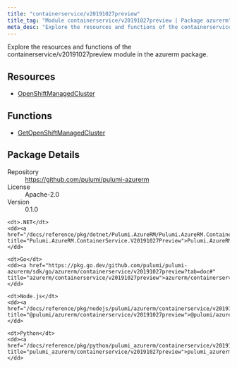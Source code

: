 ```yaml
---
title: "containerservice/v20191027preview"
title_tag: "Module containerservice/v20191027preview | Package azurerm"
meta_desc: "Explore the resources and functions of the containerservice/v20191027preview module in the azurerm package."
---
```


<!-- WARNING: this file was generated by Pulumi Docs Generator. -->
<!-- Do not edit by hand unless you're certain you know what you are doing! -->

Explore the resources and functions of the containerservice/v20191027preview module in the azurerm package.

<h2 id="resources">Resources</h2>
<ul class="api">
    <li><a href="openshiftmanagedcluster" title="OpenShiftManagedCluster"><span class="symbol resource"></span>OpenShiftManagedCluster</a></li>
</ul>

<h2 id="functions">Functions</h2>
<ul class="api">
    <li><a href="getopenshiftmanagedcluster" title="GetOpenShiftManagedCluster"><span class="symbol function"></span>GetOpenShiftManagedCluster</a></li>
</ul>

<h2 id="package-details">Package Details</h2>
<dl class="package-details">
	<dt>Repository</dt>
	<dd><a href="https://github.com/pulumi/pulumi-azurerm">https://github.com/pulumi/pulumi-azurerm</a></dd>
	<dt>License</dt>
	<dd>Apache-2.0</dd>
	<dt>Version</dt>
	<dd>0.1.0</dd>
</dl>



<dl class="tabular">

    <dt>.NET</dt>
    <dd><a href="/docs/reference/pkg/dotnet/Pulumi.AzureRM/Pulumi.AzureRM.ContainerService.V20191027Preview.html" title="Pulumi.AzureRM.ContainerService.V20191027Preview">Pulumi.AzureRM.ContainerService.V20191027Preview</a></dd>

    <dt>Go</dt>
    <dd><a href="https://pkg.go.dev/github.com/pulumi/pulumi-azurerm/sdk/go/azurerm/containerservice/v20191027preview?tab=doc#" title="azurerm/containerservice/v20191027preview">azurerm/containerservice/v20191027preview</a></dd>

    <dt>Node.js</dt>
    <dd><a href="/docs/reference/pkg/nodejs/pulumi/azurerm/containerservice/v20191027preview/#" title="@pulumi/azurerm/containerservice/v20191027preview">@pulumi/azurerm/containerservice/v20191027preview</a></dd>

    <dt>Python</dt>
    <dd><a href="/docs/reference/pkg/python/pulumi_azurerm/containerservice/v20191027preview" title="pulumi_azurerm/containerservice/v20191027preview">pulumi_azurerm/containerservice/v20191027preview</a></dd>

</dl>

